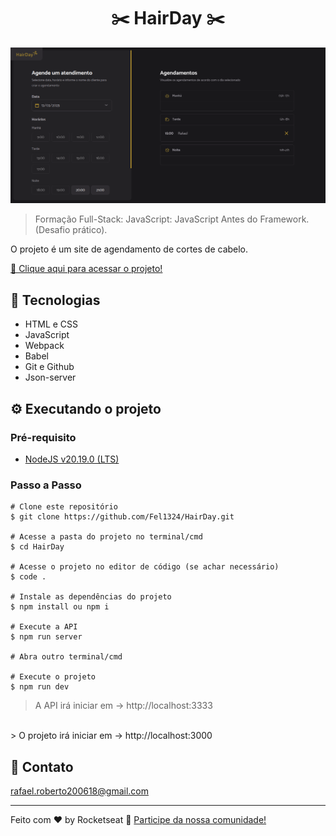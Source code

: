 <h1 align="center">✂️ HairDay ✂️</h1>

![preview](./.github/preview.png)

> Formação Full-Stack: JavaScript: JavaScript Antes do Framework. (Desafio prático).

O projeto é um site de agendamento de cortes de cabelo.


[🔗 Clique aqui para acessar o projeto!](https://fel1324.github.io/HairDay/)


## 🎉 Tecnologias

- HTML e CSS
- JavaScript
- Webpack
- Babel
- Git e Github
- Json-server

## ⚙️ Executando o projeto

### Pré-requisito

- [NodeJS v20.19.0 (LTS)](https://nodejs.org/en/download)

### Passo a Passo

```
# Clone este repositório
$ git clone https://github.com/Fel1324/HairDay.git

# Acesse a pasta do projeto no terminal/cmd
$ cd HairDay

# Acesse o projeto no editor de código (se achar necessário)
$ code .

# Instale as dependências do projeto
$ npm install ou npm i

# Execute a API
$ npm run server

# Abra outro terminal/cmd

# Execute o projeto
$ npm run dev
```

> A API irá iniciar em -> http://localhost:3333
<br>
> O projeto irá iniciar em -> http://localhost:3000

## 💚 Contato

rafael.roberto200618@gmail.com

---

Feito com ♥ by Rocketseat :wave: [Participe da nossa comunidade!](https://discord.gg/rocketseat)